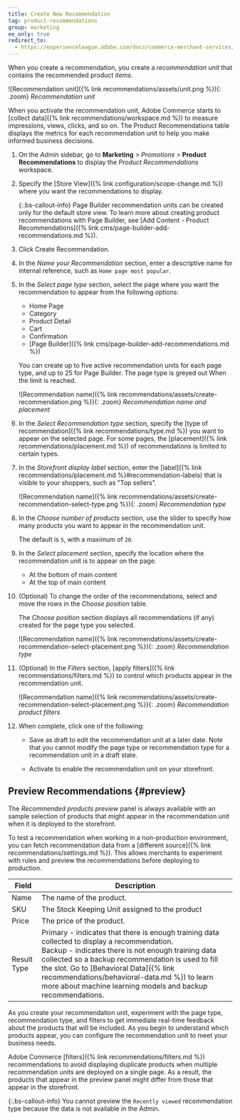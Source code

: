 ```yaml
---
title: Create New Recommendation
tag: product-recommendations
group: marketing
ee_only: true
redirect_to:
  - https://experienceleague.adobe.com/docs/commerce-merchant-services/product-recommendations/admin/create.html
---
```


When you create a recommendation, you create a _recommendation unit_ that contains the recommended product _items_.

![Recommendation unit]({% link recommendations/assets/unit.png %}){: .zoom}
_Recommendation unit_

When you activate the recommendation unit, Adobe Commerce starts to [collect data]({% link recommendations/workspace.md %}) to measure impressions, views, clicks, and so on. The Product Recommendations table displays the metrics for each recommendation unit to help you make informed business decisions.

1. On the _Admin_ sidebar, go to **Marketing** > _Promotions_ > **Product Recommendations** to display the _Product Recommendations_ workspace.

1. Specify the [Store View]({% link configuration/scope-change.md %}) where you want the recommendations to display.

   {:.bs-callout-info}
   Page Builder recommendation units can be created only for the default store view. To learn more about creating product recommendations with Page Builder, see [Add Content - Product Recommendations]({% link cms/page-builder-add-recommendations.md %}).

1. Click <span class="btn">Create Recommendation</span>.

1. In the _Name your Recommendation_ section, enter a descriptive name for internal reference, such as `Home page most popular`.

1. In the _Select page type_ section, select the page where you want the recommendation to appear from the following options:

   - Home Page
   - Category
   - Product Detail
   - Cart
   - Confirmation
   - [Page Builder]({% link cms/page-builder-add-recommendations.md %})

   You can create up to five active recommendation units for each page type, and up to 25 for Page Builder. The page type is greyed out When the limit is reached.

   ![Recommendation name]({% link recommendations/assets/create-recommendation.png %}){: .zoom}
   _Recommendation name and placement_

1. In the _Select Recommendation type_ section, specify the [type of recommendation]({% link recommendations/type.md %}) you want to appear on the selected page. For some pages, the [placement]({% link recommendations/placement.md %}) of recommendations is limited to certain types.

1. In the _Storefront display label_ section, enter the [label]({% link recommendations/placement.md %}#recommendation-labels) that is visible to your shoppers, such as "Top sellers".

   ![Recommendation name]({% link recommendations/assets/create-recommendation-select-type.png %}){: .zoom}
   _Recommendation type_

1. In the _Choose number of products_ section, use the slider to specify how many products you want to appear in the recommendation unit.

   The default is `5`, with a maximum of `20`.

1. In the _Select placement_ section, specify the location where the recommendation unit is to appear on the page.

   - At the bottom of main content
   - At the top of main content

1. (Optional) To change the order of the recommendations, select and move the rows in the _Choose position_ table.

   The _Choose position_ section displays all recommendations (if any) created for the page type you selected.

   ![Recommendation name]({% link recommendations/assets/create-recommendation-select-placement.png %}){: .zoom}
   _Recommendation type_

1. (Optional) In the _Filters_ section, [apply filters]({% link recommendations/filters.md %}) to control which products appear in the recommendation unit.

   ![Recommendation name]({% link recommendations/assets/create-recommendation-select-placement.png %}){: .zoom}
   _Recommendation product filters_

1. When complete, click one of the following:

   - <span class="btn">Save as draft</span> to edit the recommendation unit at a later date. Note that you cannot modify the page type or recommendation type for a recommendation unit in a draft state.

   - <span class="btn">Activate</span> to enable the recommendation unit on your storefront.

## Preview Recommendations {#preview}

The _Recommended products preview_ panel is always available with an sample selection of products that might appear in the recommendation unit when it is deployed to the storefront.

To test a recommendation when working in a non-production environment, you can fetch recommendation data from a [different source]({% link recommendations/settings.md %}). This allows merchants to experiment with rules and preview the recommendations before deploying to production.

|Field|Description|
|---|---|
|Name|The name of the product.|
|SKU|The Stock Keeping Unit assigned to the product|
|Price|The price of the product.|
|Result Type|Primary - indicates that there is enough training data collected to display a recommendation.<br />Backup - indicates there is not enough training data collected so a backup recommendation is used to fill the slot. Go to [Behavioral Data]({% link recommendations/behavioral-data.md %}) to learn more about machine learning models and backup recommendations.|

As you create your recommendation unit, experiment with the page type, recommendation type, and filters to get immediate real-time feedback about the products that will be included. As you begin to understand which products appear, you can configure the recommendation unit to meet your business needs.

Adobe Commerce [filters]({% link recommendations/filters.md %}) recommendations to avoid displaying duplicate products when multiple recommendation units are deployed on a single page. As a result, the products that appear in the preview panel might differ from those that appear in the storefront.

{:.bs-callout-info}
You cannot preview the `Recently viewed` recommendation type because the data is not available in the Admin.
